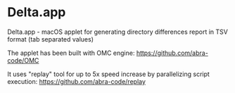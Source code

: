 # Delta.app
Delta.app - macOS applet for generating directory differences report in TSV format (tab separated values)

The applet has been built with OMC engine:
https://github.com/abra-code/OMC

It uses "replay" tool for up to 5x speed increase by parallelizing script execution:
https://github.com/abra-code/replay
